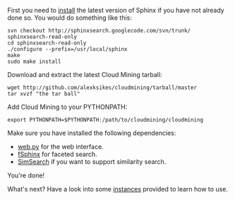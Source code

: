 First you need to [install][1] the latest version of Sphinx if you have not
already done so. You would do something like this:

    svn checkout http://sphinxsearch.googlecode.com/svn/trunk/ sphinxsearch-read-only
    cd sphinxsearch-read-only
    ./configure --prefix=/usr/local/sphinx
    make
    sudo make install
    
Download and extract the latest Cloud Mining tarball:

    wget http://github.com/alexksikes/cloudmining/tarball/master
    tar xvzf "the tar ball"
    
Add Cloud Mining to your PYTHONPATH:

    export PYTHONPATH=$PYTHONPATH:/path/to/cloudmining/cloudmining

Make sure you have installed the following dependencies:

* [web.py][3] for the web interface.
* [fSphinx][4] for faceted search.
* [SimSearch][5] if you want to support similarity search.
    
You're done! 

What's next? Have a look into some [instances][6] provided to learn how to use.

[1]: http://sphinxsearch.com/docs/manual-2.0.1.html#installation
[3]: http://webpy.org/install
[4]: https://github.com/alexksikes/fSphinx/
[5]: https://github.com/alexksikes/SimSearch/
[6]: https://github.com/alexksikes/cloudmining/examples/
